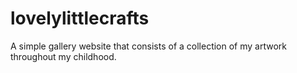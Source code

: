 # lovelylittlecrafts
A simple gallery website that consists of a collection of my artwork throughout my childhood. 
